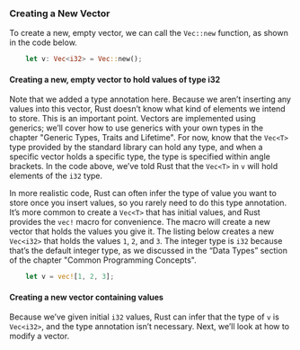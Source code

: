 ### Creating a New Vector

To create a new, empty vector, we can call the `Vec::new` function, as shown in
the code below.

```rust
    let v: Vec<i32> = Vec::new();
```

#### Creating a new, empty vector to hold values of type i32

Note that we added a type annotation here. Because we aren’t inserting any
values into this vector, Rust doesn’t know what kind of elements we intend to
store. This is an important point. Vectors are implemented using generics;
we’ll cover how to use generics with your own types in the chapter "Generic Types, Traits and Lifetime". For now,
know that the `Vec<T>` type provided by the standard library can hold any type,
and when a specific vector holds a specific type, the type is specified within
angle brackets. In the code above, we’ve told Rust that the `Vec<T>` in `v` will
hold elements of the `i32` type.

In more realistic code, Rust can often infer the type of value you want to
store once you insert values, so you rarely need to do this type annotation.
It’s more common to create a `Vec<T>` that has initial values, and Rust
provides the `vec!` macro for convenience. The macro will create a new vector
that holds the values you give it. The listing below creates a new `Vec<i32>` that
holds the values `1`, `2`, and `3`. The integer type is `i32` because that’s
the default integer type, as we discussed in the “Data Types” section of the chapter "Common Programming Concepts".

```rust
    let v = vec![1, 2, 3];
```

#### Creating a new vector containing values

Because we’ve given initial `i32` values, Rust can infer that the type of `v`
is `Vec<i32>`, and the type annotation isn’t necessary. Next, we’ll look at how
to modify a vector.
